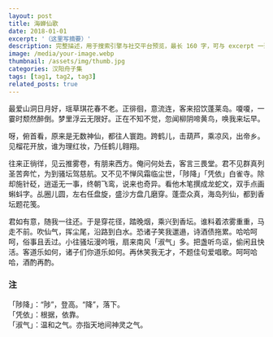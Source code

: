 ```yaml
---
layout: post
title: 海蝉仙歌
date: 2018-01-01
excerpt: '（这里写摘要）'
description: 完整描述，用于搜索引擎与社交平台预览，最长 160 字，可与 excerpt 一致
image: /media/your-image.webp
thumbnail: /assets/img/thumb.jpg
categories: 汉阳舟子集
tags: [tag1, tag2, tag3]
related_posts: true
---
```


最爱山洞日月好，瑶草琪花春不老。正徘徊，意流连，客来招饮蓬莱岛。嗄嗄，一霎时颓然醉倒。梦里浮云无限好。正在不知不觉，忽闻柳阴啼黄鸟，唤我来坛早。

呀，俯首看，原来是无数神仙，都往人寰跑。跨鹤儿，击葫芦，乘凉风，出帝乡。见榴花开放，谁为理红妆，乃任鹤儿翱翔。

往来正徜徉，见云推雾卷，有朋来西方。俺问何处去，客言三畏堂。君不见群真列圣苦奔忙，为到骚坛驾慈航。又不见不惮风霜临尘世，「陟降」「凭依」白雀寺。除却施针砭，逍遥无一事，终朝飞鸾，说来也奇异。看他木笔撰成龙蛇文，双手点画蝌蚪字。乩圈儿圆，左右任盘旋，盛沙方盘几磨穿。蓬壶众真，海岛列仙，都到香坛题花笺。

君如有意，随我一往还。于是穿花径，踏晚烟，乘兴到香坛。谁料着浓雾重重，马走不前。吹仙气，挥尘尾，沿路到白水。恐诸子笑我邋遢，诗酒债拖累。哈哈呵呵，俗事且丢过。小往骚坛漫吟哦，扇来南风「淑气」多。把盏听鸟讴，偷闲且快活。客道乐如何，诸子们你道乐如何。再休笑我无才，不题佳句爱唱歌。呵呵哈哈，酒酌再酌。

### 注

「陟降」：“陟”，登高。“降”，落下。  
「凭依」：根据，依靠。  
「淑气」：温和之气。亦指天地间神灵之气。